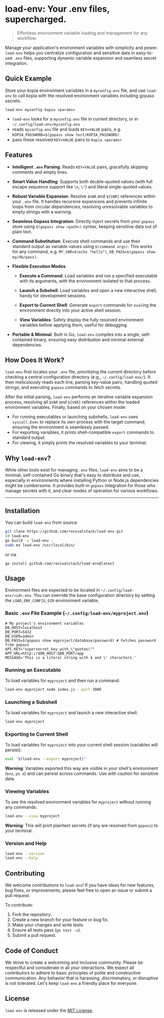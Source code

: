 # load-env: Your .env files, supercharged.

> Effortless environment variable loading and management for any workflow.

Manage your application's environment variables with simplicity and power. `load-env` helps you centralize configuration and sensitive data in easy-to-use `.env` files, supporting dynamic variable expansion and seamless secret integration.

## Quick Example

Store your kopia environment variables in a `myconfig.env` file, and use `load-env` to call kopia with the resolved environment variables including gopass secrets.

```
load-env myconfig kopia <params>
```

- `load-env` looks for a `myconfig.env` file in current directory, or in `~/.config/load-env/myconfig.env`
- reads `myconfig.env` file and loads `KEY=VALUE` pairs, e.g. `KOPIA_PASSWORD=$(gopass show test/KOPIA_PASSWORD)`
- pass these resolved `KEY=VALUE` pairs to `kopia <params>`

## Features

- **Intelligent `.env` Parsing**: Reads `KEY=VALUE` pairs, gracefully skipping comments and empty lines.
- **Smart Value Handling**: Supports both double-quoted values (with full escape sequence support like `\n`, `\"`) and literal single-quoted values.
- **Robust Variable Expansion**: Resolve `$VAR` and `${VAR}` references within your `.env` file. It handles recursive expansions and prevents infinite loops from circular dependencies, resolving unresolvable variables to empty strings with a warning.
- **Seamless Gopass Integration**: Directly inject secrets from your `gopass` store using `$(gopass show <path>)` syntax, keeping sensitive data out of plain text.
- **Command Substitution**: Execute shell commands and use their standard output as variable values using `$(command args)`. This works for any command, e.g. `MY_VAR=$(echo "hello")`, `DB_PASS=$(gopass show my/db/pass)`.
- **Flexible Execution Modes**:

  - **Execute a Command**: Load variables and run a specified executable with its arguments, with the environment isolated to that process.

  - **Launch a Subshell**: Load variables and open a new interactive shell, handy for development sessions.

  - **Export to Current Shell**: Generate `export` commands for `eval`ing the environment directly into your active shell session.

  - **View Variables**: Safely display the fully resolved environment variables before applying them, useful for debugging.

- **Portable & Minimal**: Built in Go, `load-env` compiles into a single, self-contained binary, ensuring easy distribution and minimal external dependencies.

## How Does It Work?

`load-env` first locates your `.env` file, prioritizing the current directory before checking a central configuration directory (e.g., `~/.config/load-env/`). It then meticulously reads each line, parsing key-value pairs, handling quoted strings, and executing `gopass` commands to fetch secrets.

After the initial parsing, `load-env` performs an iterative variable expansion process, resolving all `$VAR` and `${VAR}` references within the loaded environment variables. Finally, based on your chosen mode:

- For running executables or launching subshells, `load-env` uses `syscall.Exec` to replace its own process with the target command, ensuring the environment is seamlessly passed.
- For exporting variables, it prints shell-compatible `export` commands to standard output.
- For viewing, it simply prints the resolved variables to your terminal.

## Why `load-env`?

While other tools exist for managing `.env` files, `load-env` aims to be a minimal, self-contained Go binary that's easy to distribute and use, especially in environments where installing Python or Node.js dependencies might be cumbersome. It provides built-in `gopass` integration for those who manage secrets with it, and clear modes of operation for various workflows.

---

## Installation

You can build `load-env` from source:

```bash
git clone https://github.com/revivalstack/load-env.git
cd load-env
go build -o load-env .
sudo mv load-env /usr/local/bin/
```

or via

```
go install github.com/revivalstack/load-env@latest
```

## Usage

Environment files are expected to be located in `~/.config/load-env/<id>.env`.
You can override the base configuration directory by setting the `LOAD_ENV_CONFIG_DIR` environment variable.

### Basic `.env` File Example (`~/.config/load-env/myproject.env`)

```Code snippet
# My project's environment variables
DB_HOST=localhost
DB_PORT=5432
DB_USER=admin
DB_PASS=$(gopass show myproject/database/password) # Fetches password from gopass
API_KEY="supersecret_key_with_\"quotes\""
APP_URL=http://$DB_HOST:$DB_PORT/app
MESSAGE='This is a literal string with $ and \' characters.'
```

### Running an Executable

To load variables for `myproject` and then run a command:

```Bash
load-env myproject node index.js --port 3000
```

### Launching a Subshell

To load variables for `myproject` and launch a new interactive shell:

```Bash
load-env myproject
```

### Exporting to Current Shell

To load variables for `myproject` into your current shell session (variables will persist):

```Bash
eval "$(load-env --export myproject)"
```

**Warning**: Variables exported this way are visible in your shell's environment (`env`, `ps e`) and can persist across commands. Use with caution for sensitive data.

### Viewing Variables

To see the resolved environment variables for `myproject` without running any commands:

```Bash
load-env --view myproject
```

**Warning**: This will print plaintext secrets (if any are resolved from `gopass`) to your terminal.

### Version and Help

```Bash
load-env --version
load-env --help
```

## Contributing

We welcome contributions to `load-env`! If you have ideas for new features, bug fixes, or improvements, please feel free to open an issue or submit a pull request.

To contribute:

1. Fork the repository.
2. Create a new branch for your feature or bug fix.
3. Make your changes and write tests.
4. Ensure all tests pass (`go test -v`).
5. Submit a pull request.

## Code of Conduct

We strive to create a welcoming and inclusive community. Please be respectful and considerate in all your interactions. We expect all contributors to adhere to basic principles of polite and constructive communication. Any behavior that is harassing, discriminatory, or disruptive is not tolerated. Let's keep `load-env` a friendly place for everyone.

## License

`load-env` is released under the [MIT License](https://github.com/revivalstack/load-env/blob/main/LICENSE).

